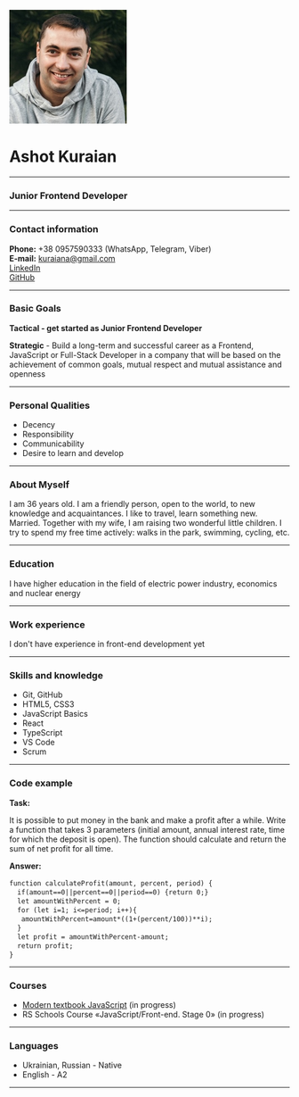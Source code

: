 ![](https://github.com/AshotKuraian/rsschool-cv/raw/gh-pages/my_photo_cv1.jpg?raw=true)

# Ashot Kuraian

*********

### Junior Frontend Developer

*********

### Contact information

**Phone:** +38 0957590333 (WhatsApp, Telegram, Viber)     
**E-mail:** kuraiana@gmail.com      
[LinkedIn](https://www.linkedin.com/in/ashot-kuraian-492659245/)     
[GitHub](https://github.com/AshotKuraian)     

*********

### Basic Goals

**Tactical - get started as Junior Frontend Developer**

**Strategic** - Build a long-term and successful career as a Frontend, JavaScript or Full-Stack Developer in a company that will be based on the achievement of common goals, mutual respect and mutual assistance and openness

*********

### Personal Qualities

* Decency
* Responsibility
* Communicability
* Desire to learn and develop

*********

### About Myself

I am 36 years old. I am a friendly person, open to the world, to new knowledge and acquaintances. I like to travel, learn something new. Married. Together with my wife, I am raising two wonderful little children. I try to spend my free time actively: walks in the park, swimming, cycling, etc.

*********

### Education

I have higher education in the field of electric power industry, economics and nuclear energy

*********

### Work experience

I don't have experience in front-end development yet

*********

### Skills and knowledge

* Git, GitHub
* HTML5, CSS3
* JavaScript Basics
* React
* TypeScript
* VS Code
* Scrum

*********

### Code example

**Task:**

It is possible to put money in the bank and make a profit after a while. Write a function that takes 3 parameters (initial amount, annual interest rate, time for which the deposit is open). The function should calculate and return the sum of net profit for all time.

**Answer:**

```
function calculateProfit(amount, percent, period) {
  if(amount==0||percent==0||period==0) {return 0;}
  let amountWithPercent = 0;
  for (let i=1; i<=period; i++){
   amountWithPercent=amount*((1+(percent/100))**i);
  }
  let profit = amountWithPercent-amount;
  return profit;
}
```

*********

### Courses

* [Modern textbook JavaScript](https://learn.javascript.ru/) (in progress)
* RS Schools Course «JavaScript/Front-end. Stage 0» (in progress)

*********

### Languages

* Ukrainian, Russian - Native
* English - A2

*********
